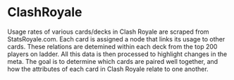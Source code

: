 # ClashRoyale

Usage rates of various cards/decks in Clash Royale are scraped from StatsRoyale.com. Each card is assigned a node that links its usage to other cards. These relations are detemined within each deck from the top 200 players on ladder. All this data is then processed to highlight changes in the meta. The goal is to determine which cards are paired well together, and how the attributes of each card in Clash Royale relate to one another. 
